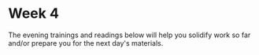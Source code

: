 # Week 4

The evening trainings and readings below will help you solidify work so far and/or prepare you for the next day's materials.

<!--

### Monday

### Tuesday

1. Join [Trello]()!

1. Complete the Project 1 planning objectives with your partner. Discuss how you will communicate over break:

  - Will you meet in person or through calls (so you both need to be present at the same time)? Which days and for how long?
  - How often will you check in through slack?
  - How will you let your partner know there is a new change for them to review, test, and merge?
  - How will you decide what new tasks each person takes on when one task is finished?

  **Bring your planning deliverables and this extra break planning with you tomorrow.**
  

  



### Winter Break

1. Complete Project 1 with your partner.  You will present these very soon after break.

1. Sign up for an account on [codewars.com](www.codewars.com/r/RxX5pA).  Choose JavaScript as your language, and join the "General Assembly" clan.

-->
